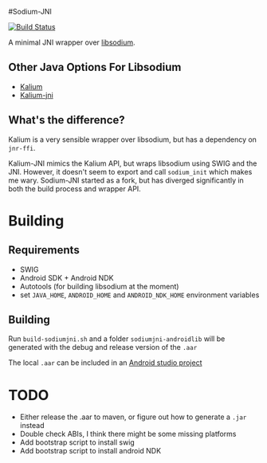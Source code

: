 #Sodium-JNI

[![Build Status](https://travis-ci.org/JackWink/sodium-jni.svg?branch=master)](https://travis-ci.org/JackWink/sodium-jni)

A minimal JNI wrapper over [libsodium](https://github.com/jedisct1/libsodium).

## Other Java Options For Libsodium

- [Kalium](https://github.com/abstractj/kalium)
- [Kalium-jni](https://github.com/joshjdevl/kalium-jni)

## What's the difference?

Kalium is a very sensible wrapper over libsodium, but has a dependency on `jnr-ffi`.

Kalium-JNI mimics the Kalium API, but wraps libsodium using SWIG and the JNI. However, it doesn't seem 
to export and call `sodium_init` which makes me wary. Sodium-JNI started as a fork, but has diverged
significantly in both the build process and wrapper API.

# Building

## Requirements

* SWIG
* Android SDK + Android NDK
* Autotools (for building libsodium at the moment)
* set `JAVA_HOME`, `ANDROID_HOME` and `ANDROID_NDK_HOME` environment variables

## Building

Run `build-sodiumjni.sh` and a folder `sodiumjni-androidlib` will be generated with the debug and release version of the `.aar` 

The local `.aar` can be included in an [Android studio project](http://stackoverflow.com/questions/24506648/adding-local-aar-files-to-gradle-build-using-flatdirs-is-not-working?lq=1)

# TODO

* Either release the .aar to maven, or figure out how to generate a `.jar` instead
* Double check ABIs, I think there might be some missing platforms
* Add bootstrap script to install swig
* Add bootstrap script to install android NDK
